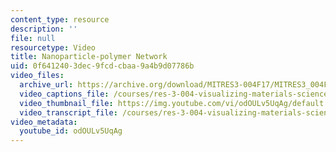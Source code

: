 ```yaml
---
content_type: resource
description: ''
file: null
resourcetype: Video
title: Nanoparticle-polymer Network
uid: 0f641240-3dec-9fcd-cbaa-9a4b9d07786b
video_files:
  archive_url: https://archive.org/download/MITRES3-004F17/MITRES3_004F17_2017_dang_300k.mp4
  video_captions_file: /courses/res-3-004-visualizing-materials-science-fall-2017/88c0a40ca5c2599796463f98c251d28a_odOULv5UqAg.vtt
  video_thumbnail_file: https://img.youtube.com/vi/odOULv5UqAg/default.jpg
  video_transcript_file: /courses/res-3-004-visualizing-materials-science-fall-2017/cb2a0b4e1a61249805fa32fb8e328647_odOULv5UqAg.pdf
video_metadata:
  youtube_id: odOULv5UqAg
---
```

